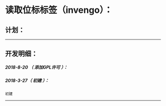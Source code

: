 读取位标标签（invengo）：
===================================================================

计划：
-------------------------------------------------------------------

*******************************************************************

开发明细：
-------------------------------------------------------------------

##### 2018-8-20 （ 添加GPL许可 ）：

##### 2018-3-27（ 初建 ）：
	初建

*******************************************************************
